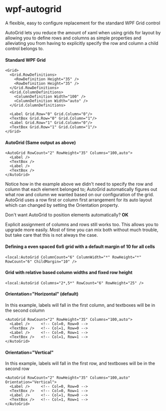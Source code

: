 wpf-autogrid
============

A flexible, easy to configure replacement for the standard WPF Grid control

AutoGrid lets you reduce the amount of xaml when using grids for layout by allowing you to define rows and columns as simple properties and alleviating you from having to explicitly specify the row and column a child control belongs to.

#### Standard WPF Grid

```
<Grid>
  <Grid.RowDefinitions>
    <RowDefinition Height="35" />
    <RowDefinition Height="35" />
  </Grid.RowDefinitions>
  <Grid.ColumnDefinitions>
    <ColumnDefinition Width="100" />
    <ColumnDefinition Width="auto" />
  </Grid.ColumnDefinitions>
  
  <Label Grid.Row="0" Grid.Column="0"/>
  <TextBox Grid.Row="0" Grid.Column="1"/>
  <Label Grid.Row="1" Grid.Column="0"/>
  <TextBox Grid.Row="1" Grid.Column="1"/>
</Grid>
```

#### AutoGrid (Same output as above)

```
<AutoGrid RowCount="2" RowHeight="35" Columns="100,auto">
  <Label />
  <TextBox />
  <Label />
  <TextBox />
</AutoGrid>
```

Notice how in the example above we didn't need to specify the row and column that each element belonged to; AutoGrid automatically figures out what row and column we wanted based on our configuration of the grid. AutoGrid uses a row first or column first arrangement for its auto layout which can changed by setting the Orientation property. 

Don't want AutoGrid to position elements automatically? **OK**

Explicit assignment of columns and rows still works too. This allows you to upgrade more easily. Most of time you can mix both without much trouble, but take care that this is not always the case.

#### Defining a even spaced 6x6 grid with a default margin of 10 for all cells

```
<local:AutoGrid ColumnCount="6" ColumnWidth="*" RowHeight="*" RowCount="6" ChildMargin="10" />
```

#### Grid with relative based column widths and fixed row height

```
<local:AutoGrid Columns="2*,5*" RowCount="6" RowHeight="25" />
```

#### Orientation="Horizontal" (default)

In this example, labels will fall in the first column, and textboxes will be in the second column

```
<AutoGrid RowCount="2" RowHeight="35" Columns="100,auto">
  <Label />     <!-- Col=0, Row=0 -->
  <TextBox />   <!-- Col=1, Row=0 -->
  <Label />     <!-- Col=0, Row=1 -->
  <TextBox />   <!-- Col=1, Row=1 -->
</AutoGrid>
```

#### Orientation="Vertical"

In this example, labels will fall in the first row, and textboxes will be in the second row

```
<AutoGrid RowCount="2" RowHeight="35" Columns="100,auto" Orientation="Vertical">
  <Label />     <!-- Col=0, Row=0 -->
  <TextBox />   <!-- Col=0, Row=1 -->
  <Label />     <!-- Col=1, Row=0 -->
  <TextBox />   <!-- Col=1, Row=1 -->
</AutoGrid>
```

